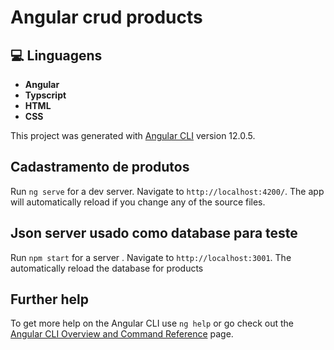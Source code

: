 # Angular crud products

## :computer: Linguagens

- **Angular**
- **Typscript**
- **HTML**
- **CSS**

This project was generated with [Angular CLI](https://github.com/angular/angular-cli) version 12.0.5.

## Cadastramento de produtos 

Run `ng serve` for a dev server. Navigate to `http://localhost:4200/`. The app will automatically reload if you change any of the source files.

## Json server usado como database para teste

Run `npm start` for a server . Navigate to `http://localhost:3001`. The automatically reload the database for products 


## Further help

To get more help on the Angular CLI use `ng help` or go check out the [Angular CLI Overview and Command Reference](https://angular.io/cli) page.


